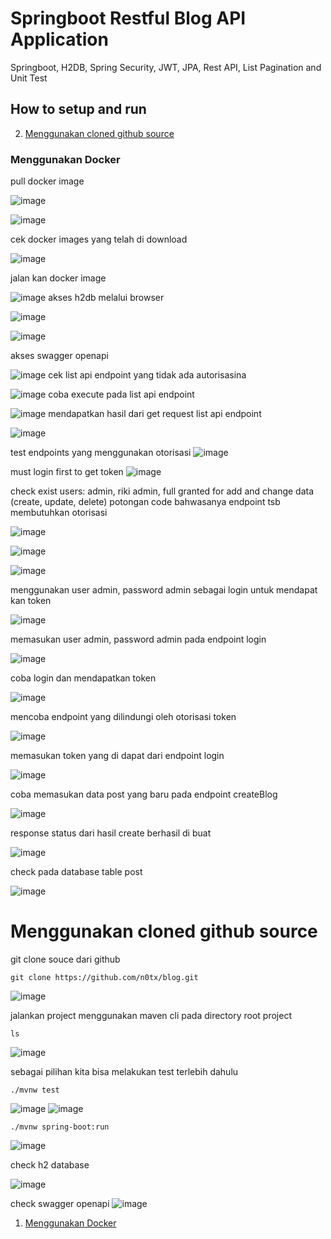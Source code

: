 # Springboot Restful Blog API Application
Springboot, H2DB, Spring Security, JWT, JPA, Rest API, List Pagination and Unit Test


## How to setup and run


2. [Menggunakan cloned github source](#menggunakan-cloned-github-source)

### Menggunakan Docker

   pull docker image

   ![image](https://github.com/n0tx/blog/assets/44139279/7b82d4c2-4078-4a76-88db-03cc8ed587b8)


   ![image](https://github.com/n0tx/blog/assets/44139279/e18424cc-2ac7-4f45-bcf9-fb1881cfa940)

   cek docker images yang telah di download

   ![image](https://github.com/n0tx/blog/assets/44139279/3202eda8-1777-4bb2-a4c3-9484f9e06846)

   jalan kan docker image

   ![image](https://github.com/n0tx/blog/assets/44139279/fba33799-b5ab-481e-94ac-8e73e76f43ef)
   akses h2db melalui browser

   ![image](https://github.com/n0tx/blog/assets/44139279/8516fee6-6c8a-4b75-8791-14727eace546)

   ![image](https://github.com/n0tx/blog/assets/44139279/82b7cad8-696d-4297-8cc4-b3cf9e5b348c)

   akses swagger openapi

   ![image](https://github.com/n0tx/blog/assets/44139279/423cfea7-487f-44aa-bb72-53f194226599)
   cek list api endpoint yang tidak ada autorisasina 

   ![image](https://github.com/n0tx/blog/assets/44139279/23a1ce87-94ac-468d-9221-0851ace0afa7)
   coba execute pada list api endpoint

   ![image](https://github.com/n0tx/blog/assets/44139279/c9e21edb-fd7e-4247-9ba3-ba3929f90d86)
   mendapatkan hasil dari get request list api endpoint

   ![image](https://github.com/n0tx/blog/assets/44139279/ebe665d9-b742-4e53-8825-6b08e2b75e8a)

   test endpoints yang menggunakan otorisasi
   ![image](https://github.com/n0tx/blog/assets/44139279/89501b9d-afce-4595-9408-a070ab248230)

   must login first to get token
   ![image](https://github.com/n0tx/blog/assets/44139279/711493f6-1f87-4cf5-8ff2-d990bc81004c)

   check exist users:
   admin, riki
   admin, full granted for add and change data (create, update, delete)
   potongan code bahwasanya endpoint tsb membutuhkan otorisasi

   ![image](https://github.com/n0tx/blog/assets/44139279/a6522a11-a97a-41e7-9ca5-0a8ceff8e890)
   
   ![image](https://github.com/n0tx/blog/assets/44139279/9930187c-823d-4846-922c-203a3a5954c7)

   ![image](https://github.com/n0tx/blog/assets/44139279/9481b96c-7cee-4c70-ae2a-fb1d4de40523)

   menggunakan user admin, password admin sebagai login untuk mendapat kan token

   ![image](https://github.com/n0tx/blog/assets/44139279/6636e119-53c0-41f5-9df5-a452583b9d8c)

   memasukan user admin, password admin pada endpoint login

   ![image](https://github.com/n0tx/blog/assets/44139279/5fced688-0dd1-4293-9a06-2e0e08e00b69)

   coba login dan mendapatkan token

   ![image](https://github.com/n0tx/blog/assets/44139279/6816bfef-63d0-45cc-a77c-1d954c60a118)

   mencoba endpoint yang dilindungi oleh otorisasi token

   ![image](https://github.com/n0tx/blog/assets/44139279/ebde202c-05da-493c-9d50-279a74e24968)

   memasukan token yang di dapat dari endpoint login

   ![image](https://github.com/n0tx/blog/assets/44139279/9c30de23-d007-4eb9-9528-198cdea9e8bf)

   coba memasukan data post yang baru pada endpoint createBlog

   ![image](https://github.com/n0tx/blog/assets/44139279/4abbc433-b9df-4ef2-98ef-e4d9c34ac216)

   response status dari hasil create berhasil di buat

   ![image](https://github.com/n0tx/blog/assets/44139279/d63859d0-caab-4da3-af4e-0138e04a142c)

   check pada database table post

   ![image](https://github.com/n0tx/blog/assets/44139279/310c1c5b-830d-4719-80ae-186c28c1e4ca)
   
   

# Menggunakan cloned github source

   git clone souce dari github
   
   ```text
   git clone https://github.com/n0tx/blog.git
   ```

   ![image](https://github.com/n0tx/blog/assets/44139279/a5059df5-4e1d-4b7f-8c18-87710f1c02d2)

   jalankan project menggunakan maven cli pada directory root project

   ```text
   ls
   ```

   ![image](https://github.com/n0tx/blog/assets/44139279/bbccbf0a-58ff-4994-ad14-e71ba6204346)

   sebagai pilihan kita bisa melakukan test terlebih dahulu

   ```text
   ./mvnw test
   ```
   ![image](https://github.com/n0tx/blog/assets/44139279/fbab2fc5-e8cc-4926-bc3a-bc7e58148aa3)
   ![image](https://github.com/n0tx/blog/assets/44139279/1c36bcfa-4829-4a1d-9b4a-9007e6047bdf)


   
   ```text
   ./mvnw spring-boot:run
   ```
   ![image](https://github.com/n0tx/blog/assets/44139279/b2b51e1a-3c3d-4487-9aac-167c246631a5)

   check h2 database

   ![image](https://github.com/n0tx/blog/assets/44139279/b06e2324-0346-4d95-9182-9f7730ace333)

   check swagger openapi
   ![image](https://github.com/n0tx/blog/assets/44139279/33111d87-b04f-4879-aa88-ce9020745960)

   
1. [Menggunakan Docker](#menggunakan-docker)
